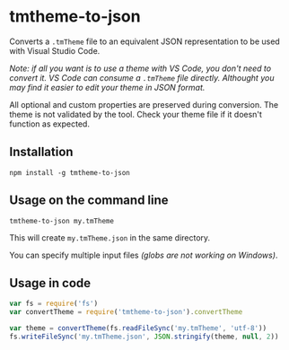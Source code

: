 ﻿# tmtheme-to-json

Converts a `.tmTheme` file to an equivalent JSON representation to be used
with Visual Studio Code.

*Note: if all you want is to use a theme with VS Code, you don't need
to convert it. VS Code can consume a `.tmTheme` file directly.
Althought you may find it easier to edit your theme in JSON format.*

All optional and custom properties are preserved during conversion.
The theme is not validated by the tool.
Check your theme file if it doesn't function as expected.

## Installation

~~~
npm install -g tmtheme-to-json
~~~

## Usage on the command line

~~~
tmtheme-to-json my.tmTheme
~~~

This will create `my.tmTheme.json` in the same directory.

You can specify multiple input files *(globs are not working on Windows)*.

## Usage in code

~~~js
var fs = require('fs')
var convertTheme = require('tmtheme-to-json').convertTheme

var theme = convertTheme(fs.readFileSync('my.tmTheme', 'utf-8'))
fs.writeFileSync('my.tmTheme.json', JSON.stringify(theme, null, 2))
~~~
